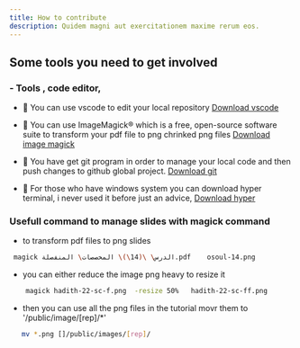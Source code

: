 ```yaml
---
title: How to contribute
description: Quidem magni aut exercitationem maxime rerum eos.
---
```


## Some tools you need to get involved 
### - Tools , code editor, 
* 🔽 You can use vscode to edit your local repository 
[Download vscode](https://code.visualstudio.com/Download )

* 🔽 You can use ImageMagick® which is a free, open-source software suite to transform your pdf file to png chrinked png files
[Download image magick](https://imagemagick.org/ )


* 🔽 You have get git program in order to manage your local code and then push changes to github global project.
[Download git](https://git-scm.com/downloads )

* 🔽 For those who have windows system you can download hyper terminal, i never used it before just an advice,
[Download hyper](https://hyper.is/)

### Usefull command  to manage slides with magick command
* to transform pdf files to png slides  
 
```bash
 magick الدرس\ \(14\)\ المخصصات\ المنفصلة.pdf    osoul-14.png

```
* you can either reduce the image png heavy to resize it

```bash
    magick hadith-22-sc-f.png  -resize 50%   hadith-22-sc-ff.png  
```

* then you can use all the png files in the tutorial movr them to '/public/image/[rep]/*' 

```bash
   mv *.png []/public/images/[rep]/

```